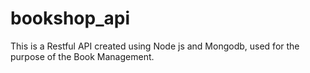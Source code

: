 # bookshop_api
This is a Restful API created using Node js and Mongodb, used for the purpose of the Book Management.
